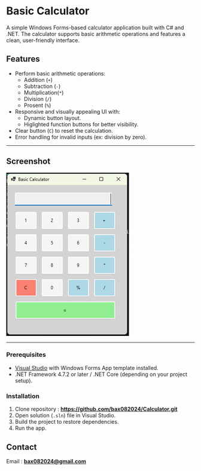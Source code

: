 # Basic Calculator
A simple Windows Forms-based calculator application built with C# and .NET.
The calculator supports basic arithmetic operations and features a clean, user-friendly interface.


## Features
- Perform basic arithmetic operations:
	-  Addition (`+`)
	- Subtraction (`-`)
	- Multiplication(`*`)
	- Division (`/`)
	- Prosent (`%`)
- Responsive and visually appealing UI with:
	- Dynamic button layout.
	- Higlighted function buttons for better visibility.
- Clear button (`C`) to reset the calculation.
- Error handling for invalid inputs (ex: division by zero).

---

## Screenshot

![Basic Calculator Screenshot](Images/Calculator.png)

---

### Prerequisites
- [Visual Studio](https://visualstudio.microsoft.com/) with Windows Forms App template installed.
- .NET Framework 4.7.2 or later / .NET Core (depending on your project setup).

### Installation

1. Clone repository : **https://github.com/bax082024/Calculator.git**
2. Open solution (`.sln`) file in Visual Studio.
3. Build the project to restore dependencies.
4. Run the app.



## Contact

Email : **bax082024@gmail.com**